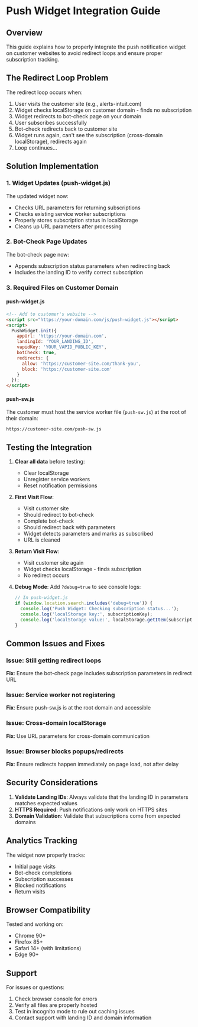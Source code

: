 # Push Widget Integration Guide

## Overview
This guide explains how to properly integrate the push notification widget on customer websites to avoid redirect loops and ensure proper subscription tracking.

## The Redirect Loop Problem
The redirect loop occurs when:
1. User visits the customer site (e.g., alerts-intuit.com)
2. Widget checks localStorage on customer domain - finds no subscription
3. Widget redirects to bot-check page on your domain
4. User subscribes successfully
5. Bot-check redirects back to customer site
6. Widget runs again, can't see the subscription (cross-domain localStorage), redirects again
7. Loop continues...

## Solution Implementation

### 1. Widget Updates (push-widget.js)
The updated widget now:
- Checks URL parameters for returning subscriptions
- Checks existing service worker subscriptions
- Properly stores subscription status in localStorage
- Cleans up URL parameters after processing

### 2. Bot-Check Page Updates
The bot-check page now:
- Appends subscription status parameters when redirecting back
- Includes the landing ID to verify correct subscription

### 3. Required Files on Customer Domain

#### push-widget.js
```html
<!-- Add to customer's website -->
<script src="https://your-domain.com/js/push-widget.js"></script>
<script>
  PushWidget.init({
    appUrl: 'https://your-domain.com',
    landingId: 'YOUR_LANDING_ID',
    vapidKey: 'YOUR_VAPID_PUBLIC_KEY',
    botCheck: true,
    redirects: {
      allow: 'https://customer-site.com/thank-you',
      block: 'https://customer-site.com'
    }
  });
</script>
```

#### push-sw.js
The customer must host the service worker file (`push-sw.js`) at the root of their domain:
```
https://customer-site.com/push-sw.js
```

## Testing the Integration

1. **Clear all data** before testing:
   - Clear localStorage
   - Unregister service workers
   - Reset notification permissions

2. **First Visit Flow**:
   - Visit customer site
   - Should redirect to bot-check
   - Complete bot-check
   - Should redirect back with parameters
   - Widget detects parameters and marks as subscribed
   - URL is cleaned

3. **Return Visit Flow**:
   - Visit customer site again
   - Widget checks localStorage - finds subscription
   - No redirect occurs

4. **Debug Mode**:
   Add `?debug=true` to see console logs:
   ```javascript
   // In push-widget.js
   if (window.location.search.includes('debug=true')) {
     console.log('Push Widget: Checking subscription status...');
     console.log('localStorage key:', subscriptionKey);
     console.log('localStorage value:', localStorage.getItem(subscriptionKey));
   }
   ```

## Common Issues and Fixes

### Issue: Still getting redirect loops
**Fix**: Ensure the bot-check page includes subscription parameters in redirect URL

### Issue: Service worker not registering
**Fix**: Ensure push-sw.js is at the root domain and accessible

### Issue: Cross-domain localStorage
**Fix**: Use URL parameters for cross-domain communication

### Issue: Browser blocks popups/redirects
**Fix**: Ensure redirects happen immediately on page load, not after delay

## Security Considerations

1. **Validate Landing IDs**: Always validate that the landing ID in parameters matches expected values
2. **HTTPS Required**: Push notifications only work on HTTPS sites
3. **Domain Validation**: Validate that subscriptions come from expected domains

## Analytics Tracking

The widget now properly tracks:
- Initial page visits
- Bot-check completions
- Subscription successes
- Blocked notifications
- Return visits

## Browser Compatibility

Tested and working on:
- Chrome 90+
- Firefox 85+
- Safari 14+ (with limitations)
- Edge 90+

## Support

For issues or questions:
1. Check browser console for errors
2. Verify all files are properly hosted
3. Test in incognito mode to rule out caching issues
4. Contact support with landing ID and domain information
